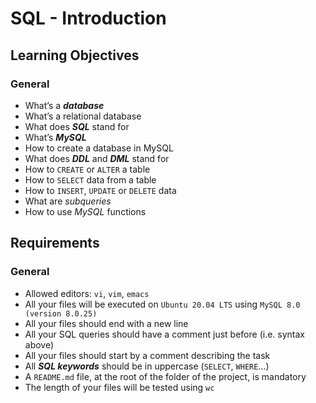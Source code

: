 # SQL - Introduction

## Learning Objectives

### General

- What’s a **_database_**
- What’s a relational database
- What does **_SQL_** stand for
- What’s **_MySQL_**
- How to create a database in MySQL
- What does **_DDL_** and **_DML_** stand for
- How to `CREATE` or `ALTER` a table
- How to `SELECT` data from a table
- How to `INSERT`, `UPDATE` or `DELETE` data
- What are _subqueries_
- How to use _MySQL_ functions

## Requirements

### General

- Allowed editors: `vi`, `vim`, `emacs`
- All your files will be executed on `Ubuntu 20.04 LTS` using `MySQL 8.0 (version 8.0.25)`
- All your files should end with a new line
- All your SQL queries should have a comment just before (i.e. syntax above)
- All your files should start by a comment describing the task
- All **_SQL keywords_** should be in uppercase (`SELECT`, `WHERE`…)
- A `README.md` file, at the root of the folder of the project, is mandatory
- The length of your files will be tested using `wc`
